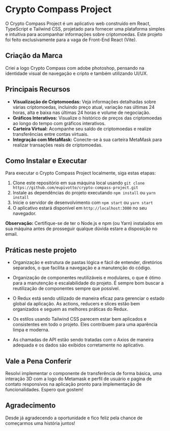 # Crypto Compass Project

O Crypto Compass Project é um aplicativo web construído em React, TypeScript e Tailwind CSS, projetado para fornecer uma plataforma simples e intuitiva para acompanhar informações sobre criptomoedas. Este projeto
foi feito exclusivamente para a vaga de Front-End React (Vite).


## Criação da Marca
Criei a logo Crypto Compass com adobe photoshop, pensando na identidade visual
de navegação e cripto e também utilizando UI/UX. 

## Principais Recursos

- **Visualização de Criptomoedas:** Veja informações detalhadas sobre várias criptomoedas, incluindo preço atual, variação nas últimas 24 horas, alta e baixa nas últimas 24 horas e volume de negociação.
- **Gráficos Interativos:** Visualize o histórico de preços das criptomoedas ao longo do tempo com gráficos interativos.
- **Carteira Virtual:** Acompanhe seu saldo de criptomoedas e realize transferências entre contas virtuais.
- **Integração com MetaMask:** Conecte-se à sua carteira MetaMask para realizar transações reais de criptomoedas.

## Como Instalar e Executar

Para executar o Crypto Compass Project localmente, siga estas etapas:

1. Clone este repositório em sua máquina local usando `git clone https://github.com/eupivotto/crypto-compass-project.git`
2. Instale as dependências do projeto executando `npm install` ou `yarn install`
3. Inicie o servidor de desenvolvimento com `npm start` ou `yarn start`
4. O aplicativo estará disponível em `http://localhost:3000` no seu navegador.

**Observação:** Certifique-se de ter o Node.js e npm (ou Yarn) instalados em sua máquina antes de prosseguir
qualque dúvida estare a disposição no email.


## Práticas neste projeto

* Organização e estrutura de pastas lógica e fácil de entender, diretórios separados, o que facilita a navegação e a manutenção do código.

* Organização de componentes reutilizáveis e modulares, o que é ótimo para a manutenção e escalabilidade do projeto. É sempre bom buscar a reutilização de componentes sempre que possível.

* O Redux está sendo utilizado de maneira eficaz para gerenciar o estado global da aplicação. As actions, reducers e slices estão bem organizados e seguem as melhores práticas do Redux.

* Os estilos usando Tailwind CSS parecem estar bem aplicados e consistentes em todo o projeto. Eles contribuem para uma aparência limpa e moderna.

* As chamadas de API estão sendo tratadas com o Axios de maneira adequada e os dados são exibidos corretamente no aplicativo.



## Vale a Pena Conferir

Resolvi implementar o componente de transferência de forma básica, uma interação 3D com 
a logo do Metamask e perfil de usuário e pagina de contato responsivos na aplicação pronto para 
implementação de funcionalidades. Espero que gostem!




## Agradecimento

Desde já agradecendo a oportunidade e fico feliz pela chance de começarmos uma história juntos!


